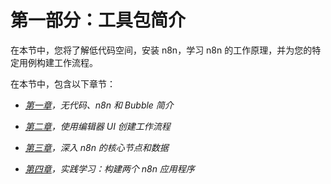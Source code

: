 # 第一部分：工具包简介

在本节中，您将了解低代码空间，安装 n8n，学习 n8n 的工作原理，并为您的特定用例构建工作流程。

在本节中，包含以下章节：

+   [*第一章*](B17493_01_Final_PD_ePub.xhtml#_idTextAnchor015)*，无代码、n8n 和 Bubble 简介*

+   [*第二章*](B17493_02_Final_PD_ePub.xhtml#_idTextAnchor029)*，使用编辑器 UI 创建工作流程*

+   [*第三章*](B17493_03_Final_PD_ePub.xhtml#_idTextAnchor039)*，深入 n8n 的核心节点和数据*

+   [*第四章*](B17493_04_Final_PD_ePub.xhtml#_idTextAnchor069)*，实践学习：构建两个 n8n 应用程序*
